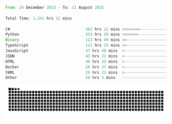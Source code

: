 <!--START_SECTION:waka-->

```rust
From: 24 December 2023 - To: 11 August 2025

Total Time: 1,241 hrs 21 mins

C#                                 381 hrs 22 mins >>>>>>>>-----------------   30.23 %
Python                             353 hrs 58 mins >>>>>>>------------------   28.06 %
Binary                             122 hrs 49 mins >>-----------------------   09.74 %
TypeScript                         111 hrs 25 mins >>-----------------------   08.83 %
JavaScript                         47 hrs 48 mins  >------------------------   03.79 %
JSON                               43 hrs 22 mins  >------------------------   03.44 %
HTML                               40 hrs 33 mins  >------------------------   03.22 %
Docker                             26 hrs 37 mins  >------------------------   02.11 %
YAML                               26 hrs 21 mins  >------------------------   02.09 %
Other                              20 hrs 5 mins   -------------------------   01.59 %
```

<!--END_SECTION:waka-->


<picture>
  <source media="(prefers-color-scheme: dark)" srcset="https://raw.githubusercontent.com/jeerawut97/jeerawut97/output/github-contribution-grid-snake.svg">
  <img alt="github contribution grid snake animation" src="https://raw.githubusercontent.com/jeerawut97/jeerawut97/output/github-contribution-grid-snake.svg">
</picture>
